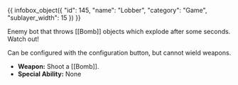 {{ infobox_object({
	"id": 145,
	"name": "Lobber",
	"category": "Game",
	"sublayer_width": 15
}) }}

Enemy bot that throws [[Bomb]] objects which explode after some seconds. Watch out!

Can be configured with the configuration button, but cannot wield weapons.

- **Weapon:** Shoot a [[Bomb]].
- **Special Ability:** None